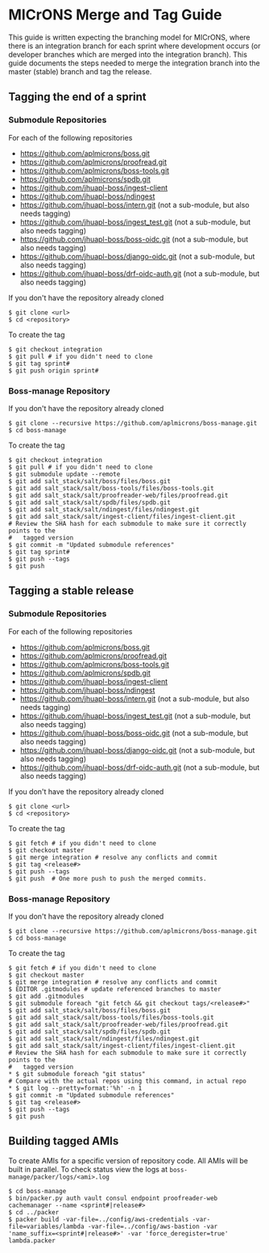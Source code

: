 # MICrONS Merge and Tag Guide

This guide is written expecting the branching model for MICrONS, where there is
an integration branch for each sprint where development occurs (or developer
branches which are merged into the integration branch). This guide documents the
steps needed to merge the integration branch into the master (stable) branch and
tag the release.


## Tagging the end of a sprint

### Submodule Repositories
For each of the following repositories
* https://github.com/aplmicrons/boss.git
* https://github.com/aplmicrons/proofread.git
* https://github.com/aplmicrons/boss-tools.git
* https://github.com/aplmicrons/spdb.git
* https://github.com/jhuapl-boss/ingest-client
* https://github.com/jhuapl-boss/ndingest
* https://github.com/jhuapl-boss/intern.git (not a sub-module, but also needs tagging)
* https://github.com/jhuapl-boss/ingest_test.git (not a sub-module, but also needs tagging)
* https://github.com/jhuapl-boss/boss-oidc.git (not a sub-module, but also needs tagging)
* https://github.com/jhuapl-boss/django-oidc.git (not a sub-module, but also needs tagging)
* https://github.com/jhuapl-boss/drf-oidc-auth.git (not a sub-module, but also needs tagging)


If you don't have the repository already cloned
```shell
$ git clone <url>
$ cd <repository>
```

To create the tag
```shell
$ git checkout integration
$ git pull # if you didn't need to clone
$ git tag sprint#
$ git push origin sprint#
```


### Boss-manage Repository
If you don't have the repository already cloned
```shell
$ git clone --recursive https://github.com/aplmicrons/boss-manage.git
$ cd boss-manage
```

To create the tag
```shell
$ git checkout integration
$ git pull # if you didn't need to clone
$ git submodule update --remote
$ git add salt_stack/salt/boss/files/boss.git
$ git add salt_stack/salt/boss-tools/files/boss-tools.git
$ git add salt_stack/salt/proofreader-web/files/proofread.git
$ git add salt_stack/salt/spdb/files/spdb.git
$ git add salt_stack/salt/ndingest/files/ndingest.git
$ git add salt_stack/salt/ingest-client/files/ingest-client.git
# Review the SHA hash for each submodule to make sure it correctly points to the
#   tagged version
$ git commit -m "Updated submodule references"
$ git tag sprint#
$ git push --tags
$ git push
```

## Tagging a stable release

### Submodule Repositories
For each of the following repositories
* https://github.com/aplmicrons/boss.git
* https://github.com/aplmicrons/proofread.git
* https://github.com/aplmicrons/boss-tools.git
* https://github.com/aplmicrons/spdb.git
* https://github.com/jhuapl-boss/ingest-client
* https://github.com/jhuapl-boss/ndingest
* https://github.com/jhuapl-boss/intern.git (not a sub-module, but also needs tagging)
* https://github.com/jhuapl-boss/ingest_test.git (not a sub-module, but also needs tagging)
* https://github.com/jhuapl-boss/boss-oidc.git (not a sub-module, but also needs tagging)
* https://github.com/jhuapl-boss/django-oidc.git (not a sub-module, but also needs tagging)
* https://github.com/jhuapl-boss/drf-oidc-auth.git (not a sub-module, but also needs tagging)

If you don't have the repository already cloned
```shell
$ git clone <url>
$ cd <repository>
```

To create the tag
```shell
$ git fetch # if you didn't need to clone
$ git checkout master
$ git merge integration # resolve any conflicts and commit
$ git tag <release#>
$ git push --tags
$ git push  # One more push to push the merged commits.
```


### Boss-manage Repository
If you don't have the repository already cloned
```shell
$ git clone --recursive https://github.com/aplmicrons/boss-manage.git
$ cd boss-manage
```

To create the tag
```shell
$ git fetch # if you didn't need to clone
$ git checkout master
$ git merge integration # resolve any conflicts and commit
$ EDITOR .gitmodules # update referenced branches to master
$ git add .gitmodules
$ git submodule foreach "git fetch && git checkout tags/<release#>"
$ git add salt_stack/salt/boss/files/boss.git
$ git add salt_stack/salt/boss-tools/files/boss-tools.git
$ git add salt_stack/salt/proofreader-web/files/proofread.git
$ git add salt_stack/salt/spdb/files/spdb.git
$ git add salt_stack/salt/ndingest/files/ndingest.git
$ git add salt_stack/salt/ingest-client/files/ingest-client.git
# Review the SHA hash for each submodule to make sure it correctly points to the
#   tagged version
* $ git submodule foreach "git status"
# Compare with the actual repos using this command, in actual repo
* $ git log --pretty=format:'%h' -n 1
$ git commit -m "Updated submodule references"
$ git tag <release#>
$ git push --tags
$ git push
```

## Building tagged AMIs

To create AMIs for a specific version of repository code. All AMIs will be built
in parallel. To check status view the logs at `boss-manage/packer/logs/<ami>.log`

```shell
$ cd boss-manage
$ bin/packer.py auth vault consul endpoint proofreader-web cachemanager --name <sprint#|release#>
$ cd ../packer
$ packer build -var-file=../config/aws-credentials -var-file=variables/lambda -var-file=../config/aws-bastion -var 'name_suffix=<sprint#|release#>' -var 'force_deregister=true' lambda.packer
```
